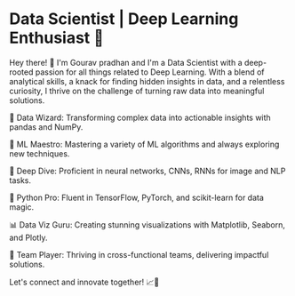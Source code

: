 # Data Scientist | Deep Learning Enthusiast 🧠

Hey there! 👋 I'm Gourav pradhan and I'm a Data Scientist with a deep-rooted passion for all things related to Deep Learning. With a blend of analytical skills, a knack for finding hidden insights in data, and a relentless curiosity, I thrive on the challenge of turning raw data into meaningful solutions.

🔮 Data Wizard: Transforming complex data into actionable insights with pandas and NumPy.

🤖 ML Maestro: Mastering a variety of ML algorithms and always exploring new techniques.

🚀 Deep Dive: Proficient in neural networks, CNNs, RNNs for image and NLP tasks.

🐍 Python Pro: Fluent in TensorFlow, PyTorch, and scikit-learn for data magic.

📊 Data Viz Guru: Creating stunning visualizations with Matplotlib, Seaborn, and Plotly.

🤝 Team Player: Thriving in cross-functional teams, delivering impactful solutions. 

Let's connect and innovate together! 📈🤝

